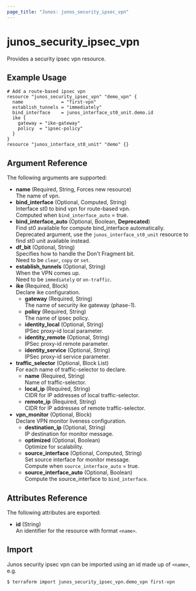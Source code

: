 ```yaml
---
page_title: "Junos: junos_security_ipsec_vpn"
---
```


# junos_security_ipsec_vpn

Provides a security ipsec vpn resource.

## Example Usage

```hcl
# Add a route-based ipsec vpn
resource "junos_security_ipsec_vpn" "demo_vpn" {
  name              = "first-vpn"
  establish_tunnels = "immediately"
  bind_interface    = junos_interface_st0_unit.demo.id
  ike {
    gateway = "ike-gateway"
    policy  = "ipsec-policy"
  }
}
resource "junos_interface_st0_unit" "demo" {}
```

## Argument Reference

The following arguments are supported:

- **name** (Required, String, Forces new resource)  
  The name of vpn.
- **bind_interface** (Optional, Computed, String)  
  Interface st0 to bind vpn for route-based vpn.  
  Computed when `bind_interface_auto` = true.
- **bind_interface_auto** (Optional, Boolean, **Deprecated**)  
  Find st0 available for compute bind_interface automatically.  
  Deprecated argument, use the `junos_interface_st0_unit` resource to find st0 unit available instead.
- **df_bit** (Optional, String)  
  Specifies how to handle the Don't Fragment bit.  
  Need to be `clear`, `copy` or `set`.
- **establish_tunnels** (Optional, String)  
  When the VPN comes up.  
  Need to be `immediately` or `on-traffic`.
- **ike** (Required, Block)  
  Declare ike configuration.
  - **gateway** (Required, String)  
    The name of security ike gateway (phase-1).
  - **policy** (Required, String)  
    The name of ipsec policy.
  - **identity_local** (Optional, String)  
    IPSec proxy-id local parameter.
  - **identity_remote** (Optional, String)  
    IPSec proxy-id remote parameter.
  - **identity_service** (Optional, String)  
    IPSec proxy-id service parameter.
- **traffic_selector** (Optional, Block List)  
  For each name of traffic-selector to declare.
  - **name** (Required, String)  
    Name of traffic-selector.
  - **local_ip** (Required, String)  
    CIDR for IP addresses of local traffic-selector.
  - **remote_ip** (Required, String)  
    CIDR for IP addresses of remote traffic-selector.
- **vpn_monitor** (Optional, Block)  
  Declare VPN monitor liveness configuration.
  - **destination_ip** (Optional, String)  
    IP destination for monitor message.
  - **optimized** (Optional, Boolean)  
    Optimize for scalability.
  - **source_interface** (Optional, Computed, String)  
    Set source interface for monitor message.  
    Compute when `source_interface_auto` = true.
  - **source_interface_auto** (Optional, Boolean)  
    Compute the source_interface to `bind_interface`.

## Attributes Reference

The following attributes are exported:

- **id** (String)  
  An identifier for the resource with format `<name>`.

## Import

Junos security ipsec vpn can be imported using an id made up of `<name>`, e.g.

```shell
$ terraform import junos_security_ipsec_vpn.demo_vpn first-vpn
```
